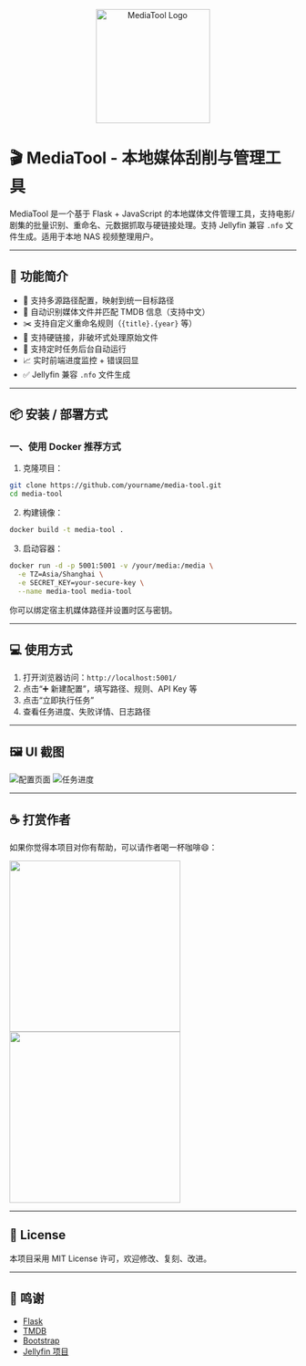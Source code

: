 <p align="center">
  <img src="https://github.com/user-attachments/assets/c76cce62-d9c7-4809-a134-06e36bd7d756" alt="MediaTool Logo" width="200"/>
</p>


# 🎬 MediaTool - 本地媒体刮削与管理工具

MediaTool 是一个基于 Flask + JavaScript 的本地媒体文件管理工具，支持电影/剧集的批量识别、重命名、元数据抓取与硬链接处理。支持 Jellyfin 兼容 `.nfo` 文件生成。适用于本地 NAS 视频整理用户。

---

## 🚀 功能简介

- 📂 支持多源路径配置，映射到统一目标路径
- 🧠 自动识别媒体文件并匹配 TMDB 信息（支持中文）
- ✂️ 支持自定义重命名规则（`{title}.{year}` 等）
- 🔁 支持硬链接，非破坏式处理原始文件
- 📅 支持定时任务后台自动运行
- 📈 实时前端进度监控 + 错误回显
- ✅ Jellyfin 兼容 `.nfo` 文件生成

---

## 📦 安装 / 部署方式

### 一、使用 Docker 推荐方式

1. 克隆项目：

```bash
git clone https://github.com/yourname/media-tool.git
cd media-tool
```

2. 构建镜像：

```bash
docker build -t media-tool .
```

3. 启动容器：

```bash
docker run -d -p 5001:5001 -v /your/media:/media \
  -e TZ=Asia/Shanghai \
  -e SECRET_KEY=your-secure-key \
  --name media-tool media-tool
```

你可以绑定宿主机媒体路径并设置时区与密钥。

---

## 💻 使用方式

1. 打开浏览器访问：`http://localhost:5001/`
2. 点击“➕ 新建配置”，填写路径、规则、API Key 等
3. 点击“立即执行任务”
4. 查看任务进度、失败详情、日志路径

---

## 🖼️ UI 截图

![配置页面](https://github.com/user-attachments/assets/389d8fcb-8ba5-4522-b29b-d2893d67e01a)
![任务进度](https://github.com/user-attachments/assets/5f563fa7-ff09-4215-b303-bb3ea0ab5b43)

---

## ☕ 打赏作者

如果你觉得本项目对你有帮助，可以请作者喝一杯咖啡😄：

<img width="300" src="https://github.com/user-attachments/assets/b0efa389-427a-4714-a7c8-23d033da1dc1" />

<img width="300" src="https://github.com/user-attachments/assets/72f51172-a38d-4c56-9afd-cde7a2d8bb94" />


---

## 📄 License

本项目采用 MIT License 许可，欢迎修改、复刻、改进。

---

## 🙏 鸣谢

- [Flask](https://flask.palletsprojects.com/)
- [TMDB](https://www.themoviedb.org/)
- [Bootstrap](https://getbootstrap.com/)
- [Jellyfin 项目](https://jellyfin.org/)
